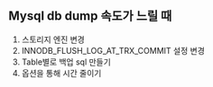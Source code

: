 

## Mysql db dump 속도가 느릴 때 
1. 스토리지 엔진 변경 
2. INNODB_FLUSH_LOG_AT_TRX_COMMIT 설정 변경 
3. Table별로 백업 sql 만들기 
4. 옵션을 통해 시간 줄이기
